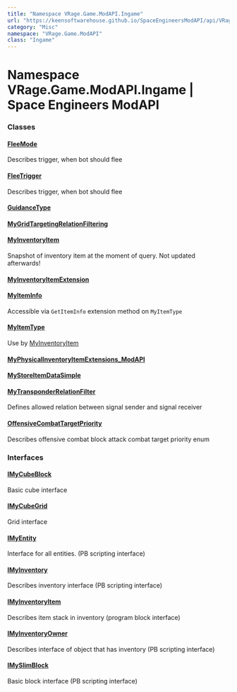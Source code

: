 ```yaml
---
title: "Namespace VRage.Game.ModAPI.Ingame"
url: "https://keensoftwarehouse.github.io/SpaceEngineersModAPI/api/VRage.Game.ModAPI.Ingame.html"
category: "Misc"
namespace: "VRage.Game.ModAPI"
class: "Ingame"
---
```


# Namespace VRage.Game.ModAPI.Ingame | Space Engineers ModAPI

### Classes

#### [FleeMode](https://keensoftwarehouse.github.io/SpaceEngineersModAPI/api/VRage.Game.ModAPI.Ingame.FleeMode.html)

Describes trigger, when bot should flee

#### [FleeTrigger](https://keensoftwarehouse.github.io/SpaceEngineersModAPI/api/VRage.Game.ModAPI.Ingame.FleeTrigger.html)

Describes trigger, when bot should flee

#### [GuidanceType](https://keensoftwarehouse.github.io/SpaceEngineersModAPI/api/VRage.Game.ModAPI.Ingame.GuidanceType.html)

#### [MyGridTargetingRelationFiltering](https://keensoftwarehouse.github.io/SpaceEngineersModAPI/api/VRage.Game.ModAPI.Ingame.MyGridTargetingRelationFiltering.html)

#### [MyInventoryItem](https://keensoftwarehouse.github.io/SpaceEngineersModAPI/api/VRage.Game.ModAPI.Ingame.MyInventoryItem.html)

Snapshot of inventory item at the moment of query. Not updated afterwards!

#### [MyInventoryItemExtension](https://keensoftwarehouse.github.io/SpaceEngineersModAPI/api/VRage.Game.ModAPI.Ingame.MyInventoryItemExtension.html)

#### [MyItemInfo](https://keensoftwarehouse.github.io/SpaceEngineersModAPI/api/VRage.Game.ModAPI.Ingame.MyItemInfo.html)

Accessible via `GetItemInfo` extension method on `MyItemType`

#### [MyItemType](https://keensoftwarehouse.github.io/SpaceEngineersModAPI/api/VRage.Game.ModAPI.Ingame.MyItemType.html)

Use by [MyInventoryItem](https://keensoftwarehouse.github.io/SpaceEngineersModAPI/api/VRage.Game.ModAPI.Ingame.MyInventoryItem.html)

#### [MyPhysicalInventoryItemExtensions\_ModAPI](https://keensoftwarehouse.github.io/SpaceEngineersModAPI/api/VRage.Game.ModAPI.Ingame.MyPhysicalInventoryItemExtensions_ModAPI.html)

#### [MyStoreItemDataSimple](https://keensoftwarehouse.github.io/SpaceEngineersModAPI/api/VRage.Game.ModAPI.Ingame.MyStoreItemDataSimple.html)

#### [MyTransponderRelationFilter](https://keensoftwarehouse.github.io/SpaceEngineersModAPI/api/VRage.Game.ModAPI.Ingame.MyTransponderRelationFilter.html)

Defines allowed relation between signal sender and signal receiver

#### [OffensiveCombatTargetPriority](https://keensoftwarehouse.github.io/SpaceEngineersModAPI/api/VRage.Game.ModAPI.Ingame.OffensiveCombatTargetPriority.html)

Describes offensive combat block attack combat target priority enum

### Interfaces

#### [IMyCubeBlock](https://keensoftwarehouse.github.io/SpaceEngineersModAPI/api/VRage.Game.ModAPI.Ingame.IMyCubeBlock.html)

Basic cube interface

#### [IMyCubeGrid](https://keensoftwarehouse.github.io/SpaceEngineersModAPI/api/VRage.Game.ModAPI.Ingame.IMyCubeGrid.html)

Grid interface

#### [IMyEntity](https://keensoftwarehouse.github.io/SpaceEngineersModAPI/api/VRage.Game.ModAPI.Ingame.IMyEntity.html)

Interface for all entities. (PB scripting interface)

#### [IMyInventory](https://keensoftwarehouse.github.io/SpaceEngineersModAPI/api/VRage.Game.ModAPI.Ingame.IMyInventory.html)

Describes inventory interface (PB scripting interface)

#### [IMyInventoryItem](https://keensoftwarehouse.github.io/SpaceEngineersModAPI/api/VRage.Game.ModAPI.Ingame.IMyInventoryItem.html)

Describes item stack in inventory (program block interface)

#### [IMyInventoryOwner](https://keensoftwarehouse.github.io/SpaceEngineersModAPI/api/VRage.Game.ModAPI.Ingame.IMyInventoryOwner.html)

Describes interface of object that has inventory (PB scripting interface)

#### [IMySlimBlock](https://keensoftwarehouse.github.io/SpaceEngineersModAPI/api/VRage.Game.ModAPI.Ingame.IMySlimBlock.html)

Basic block interface (PB scripting interface)